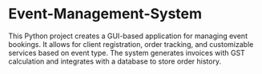 # Event-Management-System
This Python project creates a GUI-based application for managing event bookings. It allows for client registration, order tracking, and customizable services based on event type. The system generates invoices with GST calculation and integrates with a database to store order history.

